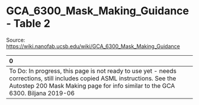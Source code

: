 # GCA_6300_Mask_Making_Guidance - Table 2

Source: https://wiki.nanofab.ucsb.edu/wiki/GCA_6300_Mask_Making_Guidance

| 0                                                                                                                                                                                                           |
|:------------------------------------------------------------------------------------------------------------------------------------------------------------------------------------------------------------|
| To Do: In progress, this page is not ready to use yet - needs corrections, still includes copied ASML instructions. See the Autostep 200 Mask Making page for info similar to the GCA 6300. Biljana 2019-06 |